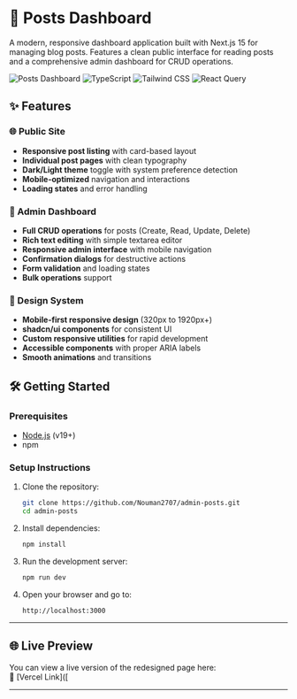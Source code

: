 # 📝 Posts Dashboard

A modern, responsive dashboard application built with Next.js 15 for managing blog posts. Features a clean public interface for reading posts and a comprehensive admin dashboard for CRUD operations.

![Posts Dashboard](https://img.shields.io/badge/Next.js-15-black?style=for-the-badge&logo=next.js)
![TypeScript](https://img.shields.io/badge/TypeScript-007ACC?style=for-the-badge&logo=typescript&logoColor=white)
![Tailwind CSS](https://img.shields.io/badge/Tailwind_CSS-38B2AC?style=for-the-badge&logo=tailwind-css&logoColor=white)
![React Query](https://img.shields.io/badge/React_Query-FF4154?style=for-the-badge&logo=react-query&logoColor=white)

## ✨ Features

### 🌐 Public Site
- **Responsive post listing** with card-based layout
- **Individual post pages** with clean typography
- **Dark/Light theme** toggle with system preference detection
- **Mobile-optimized** navigation and interactions
- **Loading states** and error handling

### 🔧 Admin Dashboard
- **Full CRUD operations** for posts (Create, Read, Update, Delete)
- **Rich text editing** with simple textarea editor
- **Responsive admin interface** with mobile navigation
- **Confirmation dialogs** for destructive actions
- **Form validation** and loading states
- **Bulk operations** support

### 🎨 Design System
- **Mobile-first responsive design** (320px to 1920px+)
- **shadcn/ui components** for consistent UI
- **Custom responsive utilities** for rapid development
- **Accessible components** with proper ARIA labels
- **Smooth animations** and transitions


## 🛠️ Getting Started

### Prerequisites

- [Node.js](https://nodejs.org/) (v19+)
- npm

### Setup Instructions

1. Clone the repository:
   ```bash
   git clone https://github.com/Nouman2707/admin-posts.git
   cd admin-posts
   ```

2. Install dependencies:
   ```bash
   npm install
   ```

3. Run the development server:
   ```bash
   npm run dev
   ```

4. Open your browser and go to:
   ```
   http://localhost:3000
   ```

---

## 🌐 Live Preview

You can view a live version of the redesigned page here:  
🔗 [Vercel Link]([[]()

---

